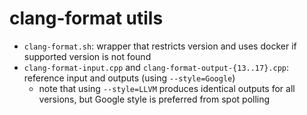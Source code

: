 # clang-format utils
- `clang-format.sh`: wrapper that restricts version and uses docker if supported version is not found
- `clang-format-input.cpp` and `clang-format-output-{13..17}.cpp`: reference input and outputs (using `--style=Google`)
  - note that using `--style=LLVM` produces identical outputs for all versions, but Google style is preferred from spot polling
